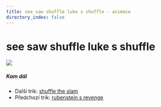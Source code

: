 ```yaml
---
title: see saw shuffle luke s shuffle - animace
directory_index: false
---
```


# see saw shuffle luke s shuffle

![](/animace/img/see-saw-shuffle-luke_s-shuffle.gif)

##### Kam dál

- Další trik: [shuffle the slam](shuffle-the-slam.html "Další trik shuffle the slam")
- Předchozí trik: [rubenstein s revenge](rubenstein_s-revenge.html "Předchozí trik rubenstein s revenge")


